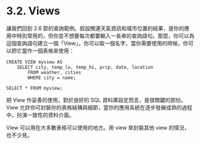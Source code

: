 # 3.2. Views

讓我們回到 2.6 節的查詢範例。假設關連天氣資訊和城市位置的結果，是你的應用中特別常用的，但你並不想要每次都要輸入一長串的查詢語句。那麼，你可以為這個查詢語句建立一個「View」，你可以取一個名字，當你需要使用的時候，你可以把它當作一個表格來使用：

```text
CREATE VIEW myview AS
    SELECT city, temp_lo, temp_hi, prcp, date, location
        FROM weather, cities
        WHERE city = name;

SELECT * FROM myview;
```

把 View 作妥善的使用，對於良好的 SQL 資料庫設定而言，是很關鍵的部份。View 允許你可封裝你的表格結構與細節，當你的應用系統在逐步發展成熟的過程中，扮演一致性的資料介面。

View 可以用在大多數表格可以使用的地方。用 view 來封裝其他 view 的情況，也不少見。

